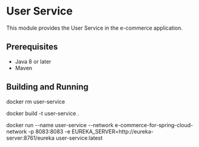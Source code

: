 # User Service

This module provides the User Service in the e-commerce application.

## Prerequisites

- Java 8 or later
- Maven

## Building and Running

docker rm user-service

docker build -t user-service .

docker run --name user-service --network e-commerce-for-spring-cloud-network -p 8083:8083 -e EUREKA_SERVER=http://eureka-server:8761/eureka user-service:latest